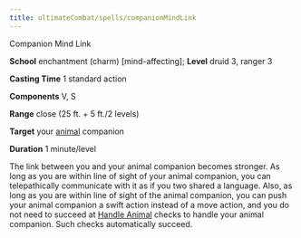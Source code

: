 ```yaml
---
title: ultimateCombat/spells/companionMindLink
---
```

Companion Mind Link

**School** enchantment (charm) [mind-affecting]; **Level** druid 3, ranger 3

**Casting Time** 1 standard action

**Components** V, S

**Range** close (25 ft. + 5 ft./2 levels)

**Target** your [animal](monsters/creatureTypes#_animal) companion

**Duration** 1 minute/level

The link between you and your animal companion becomes stronger. As long as you are within line of sight of your animal companion, you can telepathically communicate with it as if you two shared a language. Also, as long as you are within line of sight of the animal companion, you can push your animal companion a swift action instead of a move action, and you do not need to succeed at [Handle Animal](skills/handleAnimal#_handle-animal) checks to handle your animal companion. Such checks automatically succeed.

